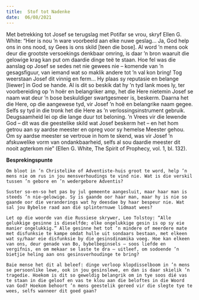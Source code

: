 ```yaml
---
title:  Stof tot Nadenke
date:  06/08/2021
---
```


Met betrekking tot Josef se terugslag met Potifar se vrou, skryf Ellen G. White: “Hier is nou ’n ware voorbeeld aan elke nuwe geslag… Ja, God help ons in ons nood, sy Gees is ons skild [teen die bose]. Al word ’n mens ook deur die grootste versoekings denkbaar omring, is daar ’n bron waaruit die gelowige krag kan put om daardie dinge teë te staan. Hoe fel was die aanslag op Josef se sedes net nie gewees nie – komende van ’n gesagsfiguur, van iemand wat so maklik andere tot ’n val kon bring! Tog weerstaan Josef dit vinnig en ferm… Hy plaas sy reputasie en belange [liewer] in God se hande. Al is dit so beskik dat hy ’n tyd lank moes ly, ter voorbereiding op ’n hoër en belangriker amp, het die Here nietemin Josef se naam wat deur ’n bose beskuldiger swartgesmeer is, beskerm. Daarna het die Here, op die aangewese tyd, vir Josef ’n hoë en belangrike naam gegee. Selfs sy tyd in die tronk het die Here as ’n verlossingsinstrument gebruik. Deugsaamheid lei op die lange duur tot beloning. ’n Vrees vir die lewende God – dít was die geestelike skild wat Josef beskerm het – en het hom getrou aan sy aardse meester en opreg voor sy hemelse Meester gehou. Om sy aardse meester se vertroue in hom te skend, was vir Josef ’n afskuwelike vorm van ondankbaarheid, selfs al sou daardie meester dit nooit agterkom nie” (Ellen G. White, The Spirit of Prophecy, vol. 1, bl. 132).

**Besprekingspunte**

`Om bloot in ’n Christelike of Adventiste-huis groot te word, help ’n mens nie om rus in jou mensverhoudings te vind nie. Wat is die verskil tussen ’n gebore en ’n wedergebore Adventis?`

`Suster so-en-so het pas by jul gemeente aangesluit, maar haar man is steeds ’n nie-gelowige. Sy is gaande oor haar man, maar hy is nie so gaande oor die veranderings wat hy deesdae by haar bespeur nie. Wat sal jou Bybelse raad aan dié splinternuwe lidmaat wees?`

`Let op die woorde van die Russiese skrywer, Leo Tolstoy: “Alle gelukkige gesinne is dieselfde; elke ongelukkige gesin is op sy eie manier ongelukkig.” Alle gesinne het tot ’n mindere of meerdere mate met disfunksie te kampe omdat hulle uit sondaars bestaan, met elkeen wat sy/haar eie disfunksie by die gesinsdinamika voeg. Hoe kan elkeen van ons, deur genade van Bo, bybelbeginsels – soos liefde en vergifnis, en om mekaar se laste te dra – uitleef, om sodoende ’n bietjie heling aan ons gesinsverhoudinge te bring?`

`Baie mense het dit al beleef: dinge verloop klopdisselboom in ’n mens se persoonlike lewe, ook in jou gesinslewe, en dan is daar skielik ’n tragedie. Hoekom is dit so geweldig belangrik om in tye soos dié vas te staan in die geloof en vas te klou aan die beloftes in die Woord van God? Hoekom behoort ’n mens geestelik gereed vir die slegte tye te wees, selfs wanneer dit goed gaan?`